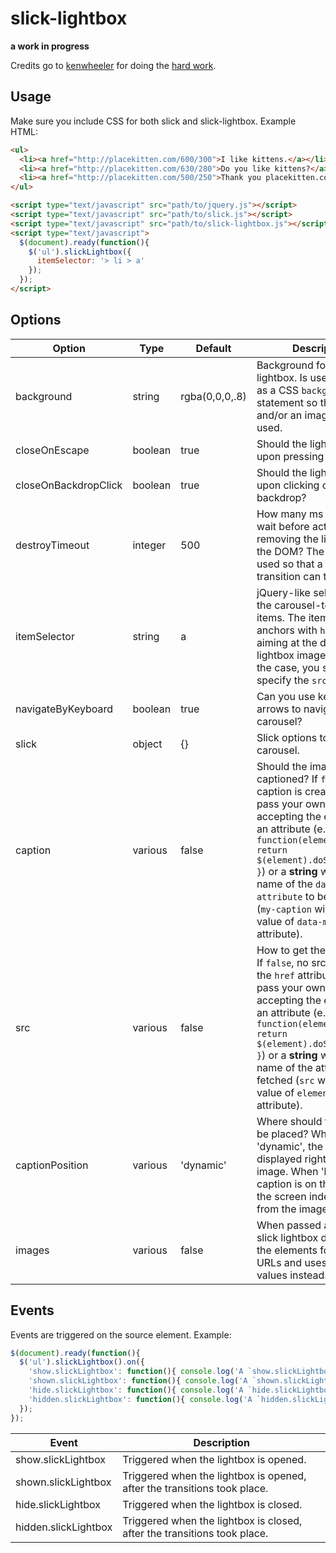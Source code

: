 # slick-lightbox

**a work in progress**

Credits go to [kenwheeler](https://github.com/kenwheeler) for doing the [hard work](https://github.com/kenwheeler/slick).

## Usage

Make sure you include CSS for both slick and slick-lightbox. Example HTML:

```html
<ul>
  <li><a href="http://placekitten.com/600/300">I like kittens.</a></li>
  <li><a href="http://placekitten.com/630/280">Do you like kittens?</a></li>
  <li><a href="http://placekitten.com/500/250">Thank you placekitten.com.</a></li>
</ul>

<script type="text/javascript" src="path/to/jquery.js"></script>
<script type="text/javascript" src="path/to/slick.js"></script>
<script type="text/javascript" src="path/to/slick-lightbox.js"></script>
<script type="text/javascript">
  $(document).ready(function(){
    $('ul').slickLightbox({
      itemSelector: '> li > a'
    });
  });
</script>
```

## Options

Option               | Type    | Default        | Description
------               | ----    | -------        | -----------
background           | string  | rgba(0,0,0,.8) | Background for the lightbox. Is used directly as a CSS `background` statement so that color and/or an image can be used.
closeOnEscape        | boolean | true           | Should the lightbox close upon pressing ESC?
closeOnBackdropClick | boolean | true           | Should the lightbox close upon clicking on backdrop?
destroyTimeout       | integer | 500            | How many ms should we wait before actually removing the lightbox from the DOM? The default is used so that a 0.5s opacity transition can take place.
itemSelector         | string  | a              | jQuery-like selector for the carousel-to-create items. The items should be anchors with `href` attribute aiming at the desired lightbox image. If that's not the case, you should specify the `src` option.
navigateByKeyboard   | boolean | true           | Can you use keyboard arrows to navigate the carousel?
slick                | object  | {}             | Slick options to pass to the carousel.
caption              | various | false          | Should the images be captioned? If `false`, no caption is created. You can pass your own **function** accepting the element as an attribute (e.g. `function(element) { return $(element).doSomething(); }`) or a **string** with the name of the `data-attribute` to be fetched (`my-caption` will get the value of `data-my-caption` attribute).
src                  | various | false          | How to get the image urls? If `false`, no src is taken as the `href` attribute. You can pass your own **function** accepting the element as an attribute (e.g. `function(element) { return $(element).doSomething(); }`) or a **string** with the name of the attribute to be fetched (`src` will get the value of `element.src` attribute).
captionPosition      | various | 'dynamic'      | Where should the caption be placed? When set to 'dynamic', the caption is displayed right under the image. When 'bottom', the caption is on the bottom of the screen independent from the image size.
images               | various | false          | When passed an array, slick lightbox doesn't scan the elements for image URLs and uses array's values instead.

## Events

Events are triggered on the source element. Example:

```javascript
$(document).ready(function(){
  $('ul').slickLightbox().on({
    'show.slickLightbox': function(){ console.log('A `show.slickLightbox` event triggered.'); },1
    'shown.slickLightbox': function(){ console.log('A `shown.slickLightbox` event triggered.'); },
    'hide.slickLightbox': function(){ console.log('A `hide.slickLightbox` event triggered.'); },
    'hidden.slickLightbox': function(){ console.log('A `hidden.slickLightbox` event triggered.'); }
  });
});
```

Event                | Description
------               | ----
show.slickLightbox   | Triggered when the lightbox is opened.
shown.slickLightbox  | Triggered when the lightbox is opened, after the transitions took place.
hide.slickLightbox   | Triggered when the lightbox is closed.
hidden.slickLightbox | Triggered when the lightbox is closed, after the transitions took place.